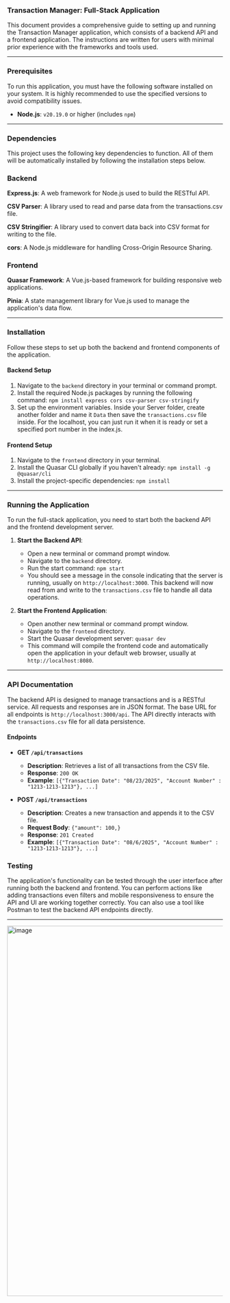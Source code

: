 ### Transaction Manager: Full-Stack Application

This document provides a comprehensive guide to setting up and running the Transaction Manager application, which consists of a backend API and a frontend application. The instructions are written for users with minimal prior experience with the frameworks and tools used.

---

### Prerequisites

To run this application, you must have the following software installed on your system. It is highly recommended to use the specified versions to avoid compatibility issues.

- **Node.js**: `v20.19.0` or higher (includes `npm`)

---

### Dependencies

This project uses the following key dependencies to function. All of them will be automatically installed by following the installation steps below.

### Backend

**Express.js**: A web framework for Node.js used to build the RESTful API.

**CSV Parser**: A library used to read and parse data from the transactions.csv file.

**CSV Stringifier**: A library used to convert data back into CSV format for writing to the file.

**cors**: A Node.js middleware for handling Cross-Origin Resource Sharing.

### Frontend

**Quasar Framework**: A Vue.js-based framework for building responsive web applications.

**Pinia**: A state management library for Vue.js used to manage the application's data flow.

---

### Installation

Follow these steps to set up both the backend and frontend components of the application.

#### **Backend Setup**

1.  Navigate to the `backend` directory in your terminal or command prompt.
2.  Install the required Node.js packages by running the following command:
    `npm install express cors csv-parser csv-stringify`
3.  Set up the environment variables. Inside your Server folder, create another folder and name it `Data` then save the `transactions.csv` file inside. For the localhost, you can just run it when it is ready or set a specified port number in the index.js.

#### **Frontend Setup**

1.  Navigate to the `frontend` directory in your terminal.
2.  Install the Quasar CLI globally if you haven't already:
    `npm install -g @quasar/cli`
3.  Install the project-specific dependencies:
    `npm install`

---

### Running the Application

To run the full-stack application, you need to start both the backend API and the frontend development server.

1.  **Start the Backend API**:

    - Open a new terminal or command prompt window.
    - Navigate to the `backend` directory.
    - Run the start command:
      `npm start`
    - You should see a message in the console indicating that the server is running, usually on `http://localhost:3000`. This backend will now read from and write to the `transactions.csv` file to handle all data operations.

2.  **Start the Frontend Application**:

    - Open another new terminal or command prompt window.
    - Navigate to the `frontend` directory.
    - Start the Quasar development server:
      `quasar dev`
    - This command will compile the frontend code and automatically open the application in your default web browser, usually at `http://localhost:8080`.

---

### API Documentation

The backend API is designed to manage transactions and is a RESTful service. All requests and responses are in JSON format. The base URL for all endpoints is `http://localhost:3000/api`. The API directly interacts with the `transactions.csv` file for all data persistence.

#### **Endpoints**

- **GET `/api/transactions`**

  - **Description**: Retrieves a list of all transactions from the CSV file.
  - **Response**: `200 OK`
  - **Example**: `[{"Transaction Date": "08/23/2025", "Account Number" : "1213-1213-1213"}, ...]`

- **POST `/api/transactions`**

  - **Description**: Creates a new transaction and appends it to the CSV file.
  - **Request Body**: `{"amount": 100,}`
  - **Response**: `201 Created`
  - **Example**: `[{"Transaction Date": "08/6/2025", "Account Number" : "1213-1213-1213"}, ...]`

### Testing

The application's functionality can be tested through the user interface after running both the backend and frontend. You can perform actions like adding transactions even filters and mobile responsiveness to ensure the API and UI are working together correctly. You can also use a tool like Postman to test the backend API endpoints directly.

---

<img width="1779" height="864" alt="image" src="https://github.com/user-attachments/assets/abb317ba-77eb-41d3-847b-7058b51df15e" />
